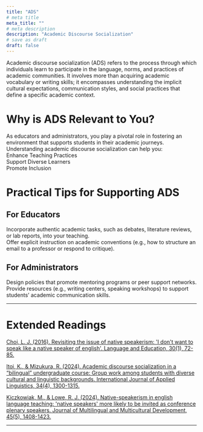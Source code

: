 ```yaml
---
title: "ADS"
# meta title
meta_title: ""
# meta description
description: "Academic Discourse Socialization"
# save as draft
draft: false
---
```


Academic discourse socialization (ADS) refers to the process through which individuals learn to participate in the language, norms, and practices of academic communities. It involves more than acquiring academic vocabulary or writing skills; it encompasses understanding the implicit cultural expectations, communication styles, and social practices that define a specific academic context.

# Why is ADS Relevant to You?
As educators and administrators, you play a pivotal role in fostering an environment that supports students in their academic journeys. Understanding academic discourse socialization can help you:  
Enhance Teaching Practices  
Support Diverse Learners  
Promote Inclusion

# Practical Tips for Supporting ADS

## For Educators
Incorporate authentic academic tasks, such as debates, literature reviews, or lab reports, into your teaching.  
Offer explicit instruction on academic conventions (e.g., how to structure an email to a professor or respond to critique).

## For Administrators
Design policies that promote mentoring programs or peer support networks.  
Provide resources (e.g., writing centers, speaking workshops) to support students’ academic communication skills.

<hr>

# Extended Readings

[Choi, L. J. (2016). Revisiting the issue of native speakerism: 'I don't want to speak like a native speaker of english'. Language and Education, 30(1), 72-85.](https://doi.org/10.1080/09500782.2015.1089887)

[Itoi, K., & Mizukura, R. (2024). Academic discourse socialization in a “bilingual” undergraduate course: Group work among students with diverse cultural and linguistic backgrounds. International Journal of Applied Linguistics, 34(4), 1300-1315.](https://doi.org/10.1111/ijal.12571)

[Kiczkowiak, M., & Lowe, R. J. (2024). Native-speakerism in english language teaching: 'native speakers' more likely to be invited as conference plenary speakers. Journal of Multilingual and Multicultural Development, 45(5), 1408-1423.](https://doi.org/10.1080/01434632.2021.1974464)

<hr>
